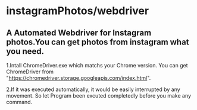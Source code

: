# instagramPhotos/webdriver
A Automated Webdriver for Instagram photos.You can get photos from instagram what you need.
-------------------------------------------------------------


1.Intall ChromeDriver.exe which matchs your Chrome version. You can get ChromeDriver from "https://chromedriver.storage.googleapis.com/index.html". 

2.If it was executed automatically,  it would be easily interrupted by any movement. So let Program been excuted completedly before you make any command.
